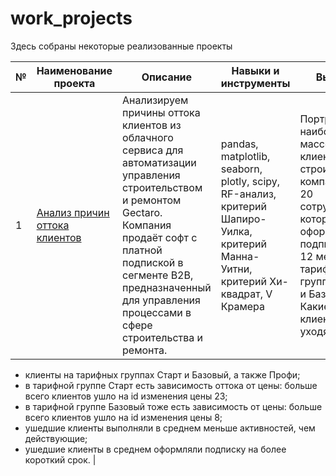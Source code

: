 # work_projects

Здесь собраны некоторые реализованные проекты

| № |	Наименование проекта	| Описание	| Навыки и инструменты | Выводы |
| - | --- | --- | --- | --- |
| 1 | [Анализ причин оттока клиентов](https://github.com/yulia-alexeychuk/work_projects/tree/main/analysis_client_churn) | Анализируем причины оттока клиентов из облачного сервиса для автоматизации управления строительством и ремонтом Gectaro. Компания продаёт софт с платной подпиской в сегменте B2B, предназначенный для управления процессами в сфере строительства и ремонта.  | pandas, matplotlib, seaborn, plotly, scipy, RF-анализ, критерий Шапиро-Уилка, критерий Манна-Уитни, критерий Хи-квадрат, V Крамера | Портрет наиболее массового клиента — строительные компании с 1-20 сотрудниками, которые оформляют подписки на 12 месяцев по тарифным группам Старт и Базовый. Какие клиенты уходят:
- клиенты на тарифных группах Старт и Базовый, а также Профи;
- в тарифной группе Старт есть зависимость оттока от цены: больше всего клиентов ушло на id изменения цены 23;
- в тарифной группе Базовый тоже есть зависимость от цены: больше всего клиентов ушло на id изменения цены 8;
- ушедшие клиенты выполняли в среднем меньше активностей, чем действующие;
- ушедшие клиенты в среднем оформляли подписку на более короткий срок. |
